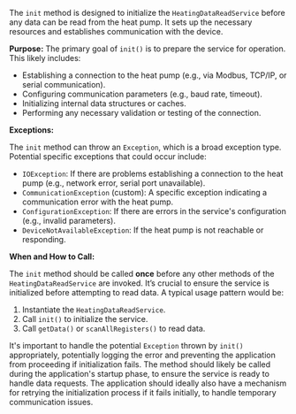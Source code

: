 The `init` method is designed to initialize the `HeatingDataReadService` before any data can be read from the heat pump. It sets up the necessary resources and establishes communication with the device.

**Purpose:** The primary goal of `init()` is to prepare the service for operation. This likely includes:

*   Establishing a connection to the heat pump (e.g., via Modbus, TCP/IP, or serial communication).
*   Configuring communication parameters (e.g., baud rate, timeout).
*   Initializing internal data structures or caches.
*   Performing any necessary validation or testing of the connection.

**Exceptions:**

The `init` method can throw an `Exception`, which is a broad exception type. Potential specific exceptions that could occur include:

*   `IOException`: If there are problems establishing a connection to the heat pump (e.g., network error, serial port unavailable).
*   `CommunicationException` (custom): A specific exception indicating a communication error with the heat pump.
*   `ConfigurationException`: If there are errors in the service's configuration (e.g., invalid parameters).
*   `DeviceNotAvailableException`: If the heat pump is not reachable or responding.

**When and How to Call:**

The `init` method should be called **once** before any other methods of the `HeatingDataReadService` are invoked.  It’s crucial to ensure the service is initialized before attempting to read data.  A typical usage pattern would be:

1.  Instantiate the `HeatingDataReadService`.
2.  Call `init()` to initialize the service.
3.  Call `getData()` or `scanAllRegisters()` to read data.

It's important to handle the potential `Exception` thrown by `init()` appropriately, potentially logging the error and preventing the application from proceeding if initialization fails. The method should likely be called during the application's startup phase, to ensure the service is ready to handle data requests.  The application should ideally also have a mechanism for retrying the initialization process if it fails initially, to handle temporary communication issues.